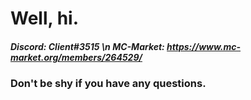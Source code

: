 # Well, hi.

##### Discord: Client#3515 \n MC-Market: https://www.mc-market.org/members/264529/

### Don't be shy if you have any questions.
